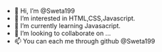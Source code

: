 - 👋 Hi, I’m @Sweta199
- 👀 I’m interested in HTML,CSS,Javascript.
- 🌱 I’m currently learning Javasacript.
- 💞️ I’m looking to collaborate on ...
- 📫 You can each me through github @Sweta199

<!---
Sweta199/Sweta199 is a ✨ special ✨ repository because its `README.md` (this file) appears on your GitHub profile.
You can click the Preview link to take a look at your changes.
--->
